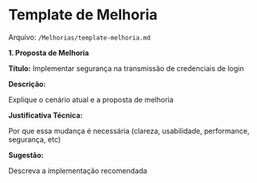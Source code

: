 # Template de Melhoria

Arquivo: `/Melhorias/template-melhoria.md`

**1. Proposta de Melhoria**

**Título:** Implementar segurança na transmissão de credenciais de login

**Descrição:**

Explique o cenário atual e a proposta de melhoria

**Justificativa Técnica:**

Por que essa mudança é necessária (clareza, usabilidade, performance, segurança, etc)

**Sugestão:**

Descreva a implementação recomendada